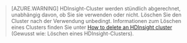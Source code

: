 

> [AZURE.WARNING] HDInsight-Cluster werden stündlich abgerechnet, unabhängig davon, ob Sie sie verwenden oder nicht. Löschen Sie den Cluster nach der Verwendung unbedingt. Informationen zum Löschen eines Clusters finden Sie unter [How to delete an HDInsight cluster](../articles/hdinsight/hdinsight-delete-cluster.md) (Gewusst wie: Löschen eines HDInsight-Clusters).

<!---HONumber=AcomDC_0309_2016-->